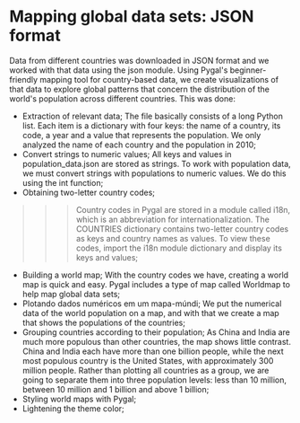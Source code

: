 # Mapping global data sets: JSON format

Data from different countries was downloaded in JSON format and we worked with that data using the json module. Using Pygal's beginner-friendly mapping tool for country-based data, we create visualizations of that data to explore global patterns that concern the distribution of the world's population across different countries.
This was done:

* Extraction of relevant data;
 The file basically consists of a long Python list. Each item is a dictionary with four keys: the name of a country, its code, a year and a value that represents the population. We only analyzed the name of each country and the population in 2010;
* Convert strings to numeric values;
 All keys and values in population_data.json are stored as strings. To work with population data, we must convert strings with populations to numeric values. We do this using the int function;
* Obtaining two-letter country codes;
>>> Country codes in Pygal are stored in a module called i18n, which is an abbreviation for internationalization. The COUNTRIES dictionary contains two-letter country codes as keys and country names as values. To view these codes, import the i18n module dictionary and display its keys and values;
* Building a world map;
 With the country codes we have, creating a world map is quick and easy. Pygal includes a type of map called Worldmap to help map global data sets;
* Plotando dados numéricos em um mapa-múndi;
 We put the numerical data of the world population on a map, and with that we create a map that shows the populations of the countries;
* Grouping countries according to their population;
 As China and India are much more populous than other countries, the map shows little contrast. China and India each have more than one billion people, while the next most populous country is the United States, with approximately 300 million people. Rather than plotting all countries as a group, we are going to separate them into three population levels: less than 10 million, between 10 million and 1 billion and above 1 billion;
* Styling world maps with Pygal;
* Lightening the theme color;
